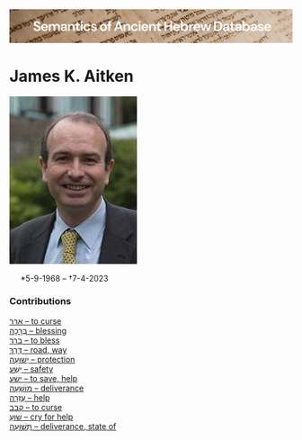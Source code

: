 <html><body><img id="banner" src="../../images/banners/banner.png" alt="banner" /></body></html>

# **James K. Aitken**

![james aitken](../images/photos/james_k._aitken.jpg)   

&nbsp;&nbsp;&nbsp;&nbsp;&nbsp;\*5-9-1968 – †7-4-2023



 
### Contributions
[ארר – to curse](../words/2-r-r.md)<br>[בְּרָכָה – blessing](../words/brakah.md)<br>[ברך – to bless](../words/b-r-k_2.md)<br>[דֶּרֶךְ – road, way](../words/derek.md)<br>[יְשׁוּעָה – protection](../words/yshu3ah.md)<br>[יֵשַׁע – safety](../words/yesha3.md)<br>[ישׁע – to save, help](../words/y-sh-3.md)<br>[מוֹשָׁעָה – deliverance](../words/mosha3ah.md)<br>[עֶזְרָה – help](../words/3ezrah.md)<br>[קבב – to curse](../words/q-b-b.md)<br>[שׁוּעַ – cry for help](../words/shua3.md)<br>[תְּשׁוּעָה – deliverance, state of](../words/thshu3ah.md)<br>